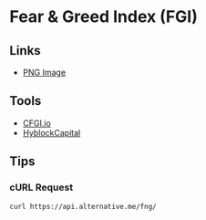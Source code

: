 # Fear & Greed Index (FGI)

<!--
https://chart-img.com/#pricing
-->

## Links

- [PNG Image](https://alternative.me/crypto/fear-and-greed-index.png)

## Tools

- [CFGI.io](https://cfgi.io/)
- [HyblockCapital](/hyblockcapital.md)

## Tips

### cURL Request

```sh
curl https://api.alternative.me/fng/
```
